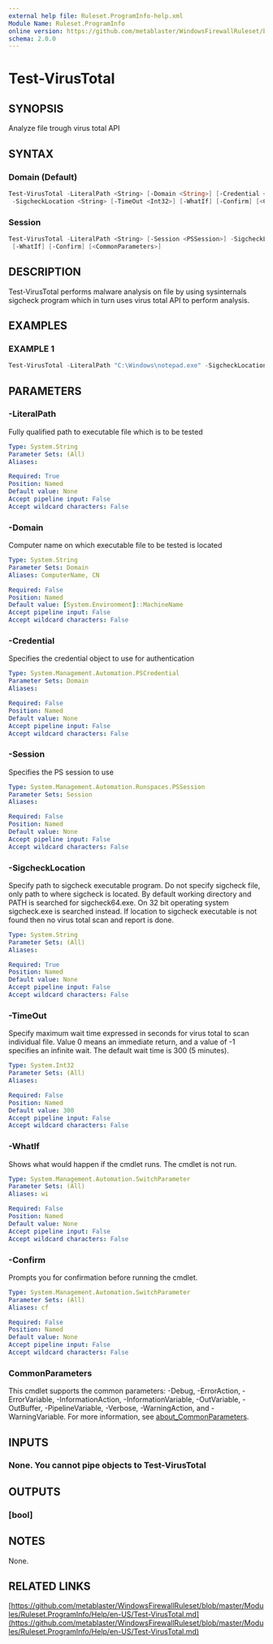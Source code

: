 ```yaml
---
external help file: Ruleset.ProgramInfo-help.xml
Module Name: Ruleset.ProgramInfo
online version: https://github.com/metablaster/WindowsFirewallRuleset/blob/master/Modules/Ruleset.ProgramInfo/Help/en-US/Test-VirusTotal.md
schema: 2.0.0
---
```


# Test-VirusTotal

## SYNOPSIS

Analyze file trough virus total API

## SYNTAX

### Domain (Default)

```powershell
Test-VirusTotal -LiteralPath <String> [-Domain <String>] [-Credential <PSCredential>]
 -SigcheckLocation <String> [-TimeOut <Int32>] [-WhatIf] [-Confirm] [<CommonParameters>]
```

### Session

```powershell
Test-VirusTotal -LiteralPath <String> [-Session <PSSession>] -SigcheckLocation <String> [-TimeOut <Int32>]
 [-WhatIf] [-Confirm] [<CommonParameters>]
```

## DESCRIPTION

Test-VirusTotal performs malware analysis on file by using sysinternals sigcheck
program which in turn uses virus total API to perform analysis.

## EXAMPLES

### EXAMPLE 1

```powershell
Test-VirusTotal -LiteralPath "C:\Windows\notepad.exe" -SigcheckLocation "C:\tools"
```

## PARAMETERS

### -LiteralPath

Fully qualified path to executable file which is to be tested

```yaml
Type: System.String
Parameter Sets: (All)
Aliases:

Required: True
Position: Named
Default value: None
Accept pipeline input: False
Accept wildcard characters: False
```

### -Domain

Computer name on which executable file to be tested is located

```yaml
Type: System.String
Parameter Sets: Domain
Aliases: ComputerName, CN

Required: False
Position: Named
Default value: [System.Environment]::MachineName
Accept pipeline input: False
Accept wildcard characters: False
```

### -Credential

Specifies the credential object to use for authentication

```yaml
Type: System.Management.Automation.PSCredential
Parameter Sets: Domain
Aliases:

Required: False
Position: Named
Default value: None
Accept pipeline input: False
Accept wildcard characters: False
```

### -Session

Specifies the PS session to use

```yaml
Type: System.Management.Automation.Runspaces.PSSession
Parameter Sets: Session
Aliases:

Required: False
Position: Named
Default value: None
Accept pipeline input: False
Accept wildcard characters: False
```

### -SigcheckLocation

Specify path to sigcheck executable program.
Do not specify sigcheck file, only path to where sigcheck is located.
By default working directory and PATH is searched for sigcheck64.exe.
On 32 bit operating system sigcheck.exe is searched instead.
If location to sigcheck executable is not found then no virus total scan and report is done.

```yaml
Type: System.String
Parameter Sets: (All)
Aliases:

Required: True
Position: Named
Default value: None
Accept pipeline input: False
Accept wildcard characters: False
```

### -TimeOut

Specify maximum wait time expressed in seconds for virus total to scan individual file.
Value 0 means an immediate return, and a value of -1 specifies an infinite wait.
The default wait time is 300 (5 minutes).

```yaml
Type: System.Int32
Parameter Sets: (All)
Aliases:

Required: False
Position: Named
Default value: 300
Accept pipeline input: False
Accept wildcard characters: False
```

### -WhatIf

Shows what would happen if the cmdlet runs.
The cmdlet is not run.

```yaml
Type: System.Management.Automation.SwitchParameter
Parameter Sets: (All)
Aliases: wi

Required: False
Position: Named
Default value: None
Accept pipeline input: False
Accept wildcard characters: False
```

### -Confirm

Prompts you for confirmation before running the cmdlet.

```yaml
Type: System.Management.Automation.SwitchParameter
Parameter Sets: (All)
Aliases: cf

Required: False
Position: Named
Default value: None
Accept pipeline input: False
Accept wildcard characters: False
```

### CommonParameters

This cmdlet supports the common parameters: -Debug, -ErrorAction, -ErrorVariable, -InformationAction, -InformationVariable, -OutVariable, -OutBuffer, -PipelineVariable, -Verbose, -WarningAction, and -WarningVariable. For more information, see [about_CommonParameters](http://go.microsoft.com/fwlink/?LinkID=113216).

## INPUTS

### None. You cannot pipe objects to Test-VirusTotal

## OUTPUTS

### [bool]

## NOTES

None.

## RELATED LINKS

[https://github.com/metablaster/WindowsFirewallRuleset/blob/master/Modules/Ruleset.ProgramInfo/Help/en-US/Test-VirusTotal.md](https://github.com/metablaster/WindowsFirewallRuleset/blob/master/Modules/Ruleset.ProgramInfo/Help/en-US/Test-VirusTotal.md)
